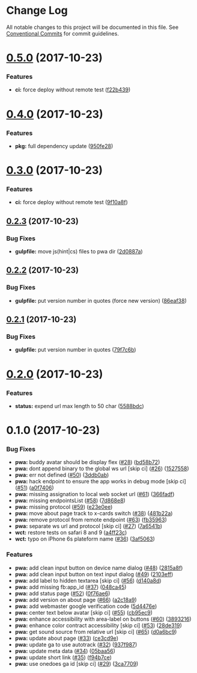 # Change Log

All notable changes to this project will be documented in this file.
See [Conventional Commits](https://conventionalcommits.org) for commit guidelines.

<a name="0.5.0"></a>
# [0.5.0](https://github.com/douglasduteil/snapdrop/compare/v0.4.0...v0.5.0) (2017-10-23)


### Features

* **ci:** force deploy without remote test ([f22b439](https://github.com/douglasduteil/snapdrop/commit/f22b439))




<a name="0.4.0"></a>
# [0.4.0](https://github.com/douglasduteil/snapdrop/compare/v0.3.0...v0.4.0) (2017-10-23)


### Features

* **pkg:** full dependency update ([950fe28](https://github.com/douglasduteil/snapdrop/commit/950fe28))




<a name="0.3.0"></a>
# [0.3.0](https://github.com/douglasduteil/snapdrop/compare/v0.2.3...v0.3.0) (2017-10-23)


### Features

* **ci:** force deploy without remote test ([9f10a8f](https://github.com/douglasduteil/snapdrop/commit/9f10a8f))




<a name="0.2.3"></a>
## [0.2.3](https://github.com/douglasduteil/snapdrop/compare/v0.2.2...v0.2.3) (2017-10-23)


### Bug Fixes

* **gulpfile:** move js(hint|cs) files to pwa dir ([2d0887a](https://github.com/douglasduteil/snapdrop/commit/2d0887a))




<a name="0.2.2"></a>
## [0.2.2](https://github.com/douglasduteil/snapdrop/compare/v0.2.1...v0.2.2) (2017-10-23)


### Bug Fixes

* **gulpfile:** put version number in quotes (force new version) ([86eaf38](https://github.com/douglasduteil/snapdrop/commit/86eaf38))




<a name="0.2.1"></a>
## [0.2.1](https://github.com/douglasduteil/snapdrop/compare/v0.2.0...v0.2.1) (2017-10-23)


### Bug Fixes

* **gulpfile:** put version number in quotes ([79f7c6b](https://github.com/douglasduteil/snapdrop/commit/79f7c6b))




<a name="0.2.0"></a>
# [0.2.0](https://github.com/douglasduteil/snapdrop/compare/v0.1.0...v0.2.0) (2017-10-23)


### Features

* **status:** expend url max length to 50 char ([5588bdc](https://github.com/douglasduteil/snapdrop/commit/5588bdc))




<a name="0.1.0"></a>
# 0.1.0 (2017-10-23)


### Bug Fixes

* **pwa:** buddy avatar should be display flex ([#28](https://github.com/douglasduteil/snapdrop/issues/28)) ([bd58b72](https://github.com/douglasduteil/snapdrop/commit/bd58b72))
* **pwa:** dont append binary to the global ws url [skip ci] ([#26](https://github.com/douglasduteil/snapdrop/issues/26)) ([1527558](https://github.com/douglasduteil/snapdrop/commit/1527558))
* **pwa:** err not defined ([#50](https://github.com/douglasduteil/snapdrop/issues/50)) ([3ddb0ab](https://github.com/douglasduteil/snapdrop/commit/3ddb0ab))
* **pwa:** hack endpoint to ensure the app works in debug mode [skip ci] ([#51](https://github.com/douglasduteil/snapdrop/issues/51)) ([a0f7406](https://github.com/douglasduteil/snapdrop/commit/a0f7406))
* **pwa:** missing assignation to local web socket url ([#61](https://github.com/douglasduteil/snapdrop/issues/61)) ([366fadf](https://github.com/douglasduteil/snapdrop/commit/366fadf))
* **pwa:** missing endpointsList ([#58](https://github.com/douglasduteil/snapdrop/issues/58)) ([7d868e8](https://github.com/douglasduteil/snapdrop/commit/7d868e8))
* **pwa:** missing protocol ([#59](https://github.com/douglasduteil/snapdrop/issues/59)) ([e23e0ee](https://github.com/douglasduteil/snapdrop/commit/e23e0ee))
* **pwa:** move about page track to x-cards switch ([#38](https://github.com/douglasduteil/snapdrop/issues/38)) ([481b22a](https://github.com/douglasduteil/snapdrop/commit/481b22a))
* **pwa:** remove protocol from remote endpoint ([#63](https://github.com/douglasduteil/snapdrop/issues/63)) ([fb35963](https://github.com/douglasduteil/snapdrop/commit/fb35963))
* **pwa:** separate ws url and protocol [skip ci] ([#27](https://github.com/douglasduteil/snapdrop/issues/27)) ([7a6541b](https://github.com/douglasduteil/snapdrop/commit/7a6541b))
* **wct:** restore tests on safari 8 and 9 ([a4ff23c](https://github.com/douglasduteil/snapdrop/commit/a4ff23c))
* **wct:** typo on iPhone 6s plateform name ([#36](https://github.com/douglasduteil/snapdrop/issues/36)) ([3af5063](https://github.com/douglasduteil/snapdrop/commit/3af5063))


### Features

* **pwa:** add clean input button on device name dialog ([#48](https://github.com/douglasduteil/snapdrop/issues/48)) ([2815a8f](https://github.com/douglasduteil/snapdrop/commit/2815a8f))
* **pwa:** add clean input button on text input dialog ([#49](https://github.com/douglasduteil/snapdrop/issues/49)) ([2103eff](https://github.com/douglasduteil/snapdrop/commit/2103eff))
* **pwa:** add label to hidden textarea [skip ci] ([#56](https://github.com/douglasduteil/snapdrop/issues/56)) ([d140a8d](https://github.com/douglasduteil/snapdrop/commit/d140a8d))
* **pwa:** add missing fb:app_id ([#37](https://github.com/douglasduteil/snapdrop/issues/37)) ([048ca45](https://github.com/douglasduteil/snapdrop/commit/048ca45))
* **pwa:** add status page ([#52](https://github.com/douglasduteil/snapdrop/issues/52)) ([0f76ae6](https://github.com/douglasduteil/snapdrop/commit/0f76ae6))
* **pwa:** add version on about page ([#66](https://github.com/douglasduteil/snapdrop/issues/66)) ([a2c18a9](https://github.com/douglasduteil/snapdrop/commit/a2c18a9))
* **pwa:** add webmaster google verification code ([5d4476e](https://github.com/douglasduteil/snapdrop/commit/5d4476e))
* **pwa:** center text below avatar [skip ci] ([#55](https://github.com/douglasduteil/snapdrop/issues/55)) ([cb95ec9](https://github.com/douglasduteil/snapdrop/commit/cb95ec9))
* **pwa:** enhance accessibility with area-label on buttons ([#60](https://github.com/douglasduteil/snapdrop/issues/60)) ([3893216](https://github.com/douglasduteil/snapdrop/commit/3893216))
* **pwa:** enhance color contract accessibility [skip ci] ([#53](https://github.com/douglasduteil/snapdrop/issues/53)) ([28de319](https://github.com/douglasduteil/snapdrop/commit/28de319))
* **pwa:** get sound source from relative url [skip ci] ([#65](https://github.com/douglasduteil/snapdrop/issues/65)) ([d0a6bc9](https://github.com/douglasduteil/snapdrop/commit/d0a6bc9))
* **pwa:** update about page ([#33](https://github.com/douglasduteil/snapdrop/issues/33)) ([ce3cd9e](https://github.com/douglasduteil/snapdrop/commit/ce3cd9e))
* **pwa:** update ga to use autotrack ([#32](https://github.com/douglasduteil/snapdrop/issues/32)) ([937f987](https://github.com/douglasduteil/snapdrop/commit/937f987))
* **pwa:** update meta data ([#34](https://github.com/douglasduteil/snapdrop/issues/34)) ([05baa56](https://github.com/douglasduteil/snapdrop/commit/05baa56))
* **pwa:** update short link ([#35](https://github.com/douglasduteil/snapdrop/issues/35)) ([f94b7ce](https://github.com/douglasduteil/snapdrop/commit/f94b7ce))
* **pwa:** use onedoes ga id [skip ci] ([#29](https://github.com/douglasduteil/snapdrop/issues/29)) ([3ca7709](https://github.com/douglasduteil/snapdrop/commit/3ca7709))
